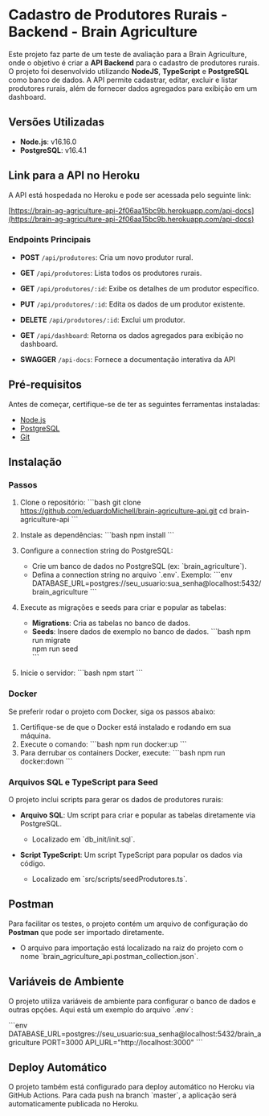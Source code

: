 # Cadastro de Produtores Rurais - Backend - Brain Agriculture

Este projeto faz parte de um teste de avaliação para a Brain Agriculture, onde o objetivo é criar a **API Backend** para o cadastro de produtores rurais. O projeto foi desenvolvido utilizando **NodeJS**, **TypeScript** e **PostgreSQL** como banco de dados. A API permite cadastrar, editar, excluir e listar produtores rurais, além de fornecer dados agregados para exibição em um dashboard.

## Versões Utilizadas

- **Node.js**: v16.16.0
- **PostgreSQL**: v16.4.1

## Link para a API no Heroku

A API está hospedada no Heroku e pode ser acessada pelo seguinte link:

[https://brain-ag-agriculture-api-2f06aa15bc9b.herokuapp.com/api-docs](https://brain-ag-agriculture-api-2f06aa15bc9b.herokuapp.com/api-docs)

### Endpoints Principais

- **POST** `/api/produtores`: Cria um novo produtor rural.
- **GET** `/api/produtores`: Lista todos os produtores rurais.
- **GET** `/api/produtores/:id`: Exibe os detalhes de um produtor específico.
- **PUT** `/api/produtores/:id`: Edita os dados de um produtor existente.
- **DELETE** `/api/produtores/:id`: Exclui um produtor.
- **GET** `/api/dashboard`: Retorna os dados agregados para exibição no dashboard.

- **SWAGGER** `/api-docs`: Fornece a documentação interativa da API

## Pré-requisitos

Antes de começar, certifique-se de ter as seguintes ferramentas instaladas:
- [Node.js](https://nodejs.org/)
- [PostgreSQL](https://www.postgresql.org/)
- [Git](https://git-scm.com/)

## Instalação

### Passos

1. Clone o repositório:
   \`\`\`bash
   git clone https://github.com/eduardoMichell/brain-agriculture-api.git
   cd brain-agriculture-api
   \`\`\`

2. Instale as dependências:
   \`\`\`bash
   npm install
   \`\`\`

3. Configure a connection string do PostgreSQL:
   - Crie um banco de dados no PostgreSQL (ex: \`brain_agriculture\`).
   - Defina a connection string no arquivo \`.env\`. Exemplo:
     \`\`\`env
    DATABASE_URL=postgres://seu_usuario:sua_senha@localhost:5432/brain_agriculture
     \`\`\`

4. Execute as migrações e seeds para criar e popular as tabelas:
   - **Migrations**: Cria as tabelas no banco de dados.
   - **Seeds**: Insere dados de exemplo no banco de dados.
   \`\`\`bash
   npm run migrate    
   npm run seed  
   \`\`\`

5. Inicie o servidor:
   \`\`\`bash
   npm start
   \`\`\`

### Docker

Se preferir rodar o projeto com Docker, siga os passos abaixo:

1. Certifique-se de que o Docker está instalado e rodando em sua máquina.
2. Execute o comando:
   \`\`\`bash
   npm run docker:up
   \`\`\`
3. Para derrubar os containers Docker, execute:
   \`\`\`bash
   npm run docker:down
   \`\`\`

### Arquivos SQL e TypeScript para Seed

O projeto inclui scripts para gerar os dados de produtores rurais:

- **Arquivo SQL**: Um script para criar e popular as tabelas diretamente via PostgreSQL.
  - Localizado em \`db_init/init.sql\`.
  
- **Script TypeScript**: Um script TypeScript para popular os dados via código.
  - Localizado em \`src/scripts/seedProdutores.ts\`.

## Postman

Para facilitar os testes, o projeto contém um arquivo de configuração do **Postman** que pode ser importado diretamente.

- O arquivo para importação está localizado na raiz do projeto com o nome \`brain_agriculture_api.postman_collection.json\`.

## Variáveis de Ambiente

O projeto utiliza variáveis de ambiente para configurar o banco de dados e outras opções. Aqui está um exemplo do arquivo \`.env\`:

\`\`\`env
DATABASE_URL=postgres://seu_usuario:sua_senha@localhost:5432/brain_agriculture
PORT=3000
API_URL="http://localhost:3000"
\`\`\`

## Deploy Automático

O projeto também está configurado para deploy automático no Heroku via GitHub Actions. Para cada push na branch \`master\`, a aplicação será automaticamente publicada no Heroku.